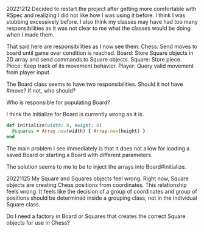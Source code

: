 20221212
  Decided to restart the project after getting more comfortable with RSpec and realizing I did not like how I was using it before. I think I was stubbing excessively before. I also think my classes may have had too many responsibilities as it was not clear to me what the classes would be doing when I made them.

  That said here are responsibilities as I now see them:
  Chess: Send moves to board until game over condition is reached.
  Board: Store Square objects in 2D array and send commands to Square objects.
  Square: Store piece.
  Piece: Keep track of its movement behavior.
  Player: Query valid movement from player input.

  The Board class seems to have two responsibilities. Should it not have #move? If not, who should?

  Who is responsible for populating Board?

  I think the initialize for Board is currently wrong as it is.
  ```Ruby
  def initialize(width: 8, height: 8)
    @squares = Array.new(width) { Array.new(height) }
  end
  ```
  The main problem I see immediately is that it does not allow for loading a saved Board or starting a Board with different parameters.

  The solution seems to me to be to inject the arrays into Board#initialize.


20221125
  My Square and Squares objects feel wrong. Right now, Square objects are creating Chess positions from coordinates. This relationship feels wrong. It feels like the decision of a group of coordinates and group of positions should be determined inside a grouping class, not in the individual Square class.

  Do I need a factory in Board or Squares that creates the correct Square objects for use in Chess?

